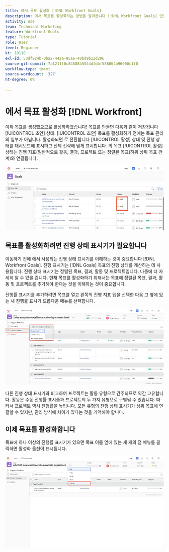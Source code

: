 ```yaml
---
title: 에서 목표 활성화 [!DNL Workfront Goals]
description: 에서 목표를 활성화하는 방법을 알아봅니다 [!DNL Workfront Goals] 만들면 됩니다.
activity: use
team: Technical Marketing
feature: Workfront Goals
type: Tutorial
role: User
level: Beginner
kt: 10118
exl-id: 53df924b-0ba2-442a-95a6-40bd9b12d206
source-git-commit: 7a1211f0c8450845544dfdbf588864b96900c1f0
workflow-type: tm+mt
source-wordcount: '327'
ht-degree: 0%

---
```


# 에서 목표 활성화 [!DNL Workfront]

이제 목표를 생성했으므로 활성화하겠습니다! 목표를 만들면 다음과 같이 저장됩니다 [!UICONTROL 초안] 상태. [!UICONTROL 초안] 목표를 활성화하기 전에는 목표 관리의 일부가 아닙니다. 활성화되면 로 전환합니다 [!UICONTROL 활성] 상태 및 진행 상태를 대시보드에 표시하고 전체 전략에 맞게 표시합니다. 의 목표 [!UICONTROL 활성] 상태는 진행 지표(일반적으로 활동, 결과, 프로젝트 또는 정렬된 목표(하위 상위 목표 관계)와 연결됩니다.

![초안 상태의 Workfront 목표에서의 목표 스크린샷](assets/04-workfront-goals-activate-goals.png)

## 목표를 활성화하려면 진행 상태 표시기가 필요합니다

이동하기 전에 에서 사용되는 진행 상태 표시기를 이해하는 것이 중요합니다 [!DNL Workfront Goals]. 진행 표시기는 [!DNL Goals] 목표의 진행 상태를 계산하는 데 사용됩니다. 진행 상태 표시기는 정렬된 목표, 결과, 활동 및 프로젝트입니다. 나중에 더 자세히 알 수 있을 겁니다. 현재 목표를 활성화하기 위해서는 목표에 정렬된 목표, 결과, 활동 및 프로젝트를 추가해야 한다는 것을 이해하는 것이 중요합니다.

진행률 표시기를 추가하려면 목표를 열고 왼쪽의 진행 지표 탭을 선택한 다음 그 옆에 있는 새 진행률 표시기 드롭다운 메뉴를 선택합니다.

![결과, 활동, 프로젝트 및 목표 진행 상태 표시기를 보여주는 스크린샷입니다.](assets/05-workfront-goals-progress-indicators.png)

다른 진행 상태 표시기와 비교하여 프로젝트는 활동 유형으로 간주되므로 약간 고유합니다. 활동은 수동 진행률 표시줄과 프로젝트의 두 가지 유형으로 구별될 수 있습니다. 따라서 프로젝트 역시 진행률을 높입니다. 모든 유형의 진행 상태 표시기가 상위 목표에 연결할 수 있지만, 관리 방식에 차이가 있다는 것을 기억해야 합니다.

## 이제 목표를 활성화합니다

목표에 하나 이상의 진행률 표시기가 있으면 목표 이름 옆에 있는 세 개의 점 메뉴를 클릭하면 활성화 옵션이 표시됩니다.

![목표를 활성화하는 방법을 보여주는 스크린샷입니다.](assets/activate-a-goal-with-a-result.png)
